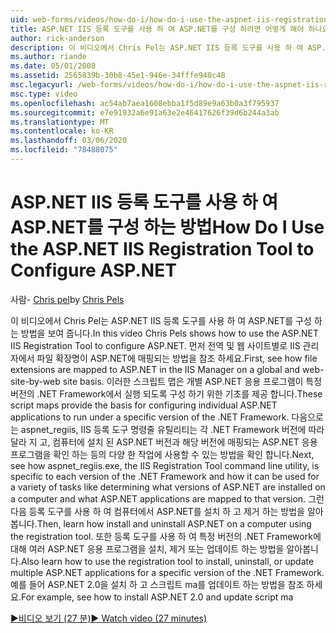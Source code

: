 ```yaml
---
uid: web-forms/videos/how-do-i/how-do-i-use-the-aspnet-iis-registration-tool-to-configure-aspnet
title: ASP.NET IIS 등록 도구를 사용 하 여 ASP.NET를 구성 하려면 어떻게 해야 하나요? Microsoft Docs
author: rick-anderson
description: 이 비디오에서 Chris Pel는 ASP.NET IIS 등록 도구를 사용 하 여 ASP.NET를 구성 하는 방법을 보여 줍니다. 먼저에서 파일 확장명이 ASP.NET에 매핑되는 방법을 참조 하세요.
ms.author: riande
ms.date: 05/01/2008
ms.assetid: 2565839b-30b8-45e1-946e-34fffe940c48
msc.legacyurl: /web-forms/videos/how-do-i/how-do-i-use-the-aspnet-iis-registration-tool-to-configure-aspnet
msc.type: video
ms.openlocfilehash: ac54ab7aea1608ebba1f5d89e9a63b0a3f795937
ms.sourcegitcommit: e7e91932a6e91a63e2e46417626f39d6b244a3ab
ms.translationtype: MT
ms.contentlocale: ko-KR
ms.lasthandoff: 03/06/2020
ms.locfileid: "78488075"
---
```

# <a name="how-do-i-use-the-aspnet-iis-registration-tool-to-configure-aspnet"></a><span data-ttu-id="1e09a-104">ASP.NET IIS 등록 도구를 사용 하 여 ASP.NET를 구성 하는 방법</span><span class="sxs-lookup"><span data-stu-id="1e09a-104">How Do I Use the ASP.NET IIS Registration Tool to Configure ASP.NET</span></span>

<span data-ttu-id="1e09a-105">사람- [Chris pel](https://twitter.com/chrispels)</span><span class="sxs-lookup"><span data-stu-id="1e09a-105">by [Chris Pels](https://twitter.com/chrispels)</span></span>

<span data-ttu-id="1e09a-106">이 비디오에서 Chris Pel는 ASP.NET IIS 등록 도구를 사용 하 여 ASP.NET를 구성 하는 방법을 보여 줍니다.</span><span class="sxs-lookup"><span data-stu-id="1e09a-106">In this video Chris Pels shows how to use the ASP.NET IIS Registration Tool to configure ASP.NET.</span></span> <span data-ttu-id="1e09a-107">먼저 전역 및 웹 사이트별로 IIS 관리자에서 파일 확장명이 ASP.NET에 매핑되는 방법을 참조 하세요.</span><span class="sxs-lookup"><span data-stu-id="1e09a-107">First, see how file extensions are mapped to ASP.NET in the IIS Manager on a global and web-site-by-web site basis.</span></span> <span data-ttu-id="1e09a-108">이러한 스크립트 맵은 개별 ASP.NET 응용 프로그램이 특정 버전의 .NET Framework에서 실행 되도록 구성 하기 위한 기초를 제공 합니다.</span><span class="sxs-lookup"><span data-stu-id="1e09a-108">These script maps provide the basis for configuring individual ASP.NET applications to run under a specific version of the .NET Framework.</span></span> <span data-ttu-id="1e09a-109">다음으로는 aspnet\_regiis, IIS 등록 도구 명령줄 유틸리티는 각 .NET Framework 버전에 따라 달라 지 고, 컴퓨터에 설치 된 ASP.NET 버전과 해당 버전에 매핑되는 ASP.NET 응용 프로그램을 확인 하는 등의 다양 한 작업에 사용할 수 있는 방법을 확인 합니다.</span><span class="sxs-lookup"><span data-stu-id="1e09a-109">Next, see how aspnet\_regiis.exe, the IIS Registration Tool command line utility, is specific to each version of the .NET Framework and how it can be used for a variety of tasks like determining what versions of ASP.NET are installed on a computer and what ASP.NET applications are mapped to that version.</span></span> <span data-ttu-id="1e09a-110">그런 다음 등록 도구를 사용 하 여 컴퓨터에서 ASP.NET를 설치 하 고 제거 하는 방법을 알아봅니다.</span><span class="sxs-lookup"><span data-stu-id="1e09a-110">Then, learn how install and uninstall ASP.NET on a computer using the registration tool.</span></span> <span data-ttu-id="1e09a-111">또한 등록 도구를 사용 하 여 특정 버전의 .NET Framework에 대해 여러 ASP.NET 응용 프로그램을 설치, 제거 또는 업데이트 하는 방법을 알아봅니다.</span><span class="sxs-lookup"><span data-stu-id="1e09a-111">Also learn how to use the registration tool to install, uninstall, or update multiple ASP.NET applications for a specific version of the .NET Framework.</span></span> <span data-ttu-id="1e09a-112">예를 들어 ASP.NET 2.0을 설치 하 고 스크립트 ma를 업데이트 하는 방법을 참조 하세요.</span><span class="sxs-lookup"><span data-stu-id="1e09a-112">For example, see how to install ASP.NET 2.0 and update script ma</span></span>

[<span data-ttu-id="1e09a-113">&#9654;비디오 보기 (27 분)</span><span class="sxs-lookup"><span data-stu-id="1e09a-113">&#9654; Watch video (27 minutes)</span></span>](https://channel9.msdn.com/Blogs/ASP-NET-Site-Videos/how-do-i-use-the-aspnet-iis-registration-tool-to-configure-aspnet)
